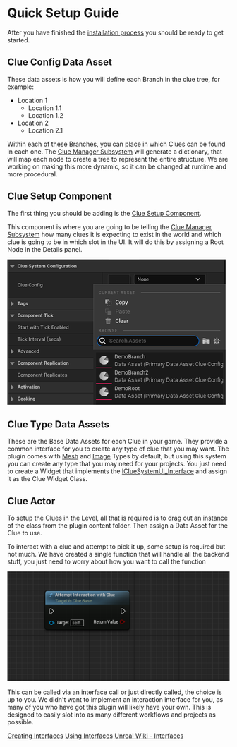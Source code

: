﻿# Quick Setup Guide

After you have finished the [installation process](/Getting%20Started/Installation) you should be ready
to get started.

## Clue Config Data Asset

These data assets is how you will define each Branch in the clue tree, for example: 
 - Location 1
   - Location 1.1
   - Location 1.2
- Location 2
    - Location 2.1 

Within each of these Branches, you can place in which Clues can be found in each one. The [Clue Manager Subsystem](/Documentation/C++/ClueSystem/Subsystems/ClueManagerSubsystem) will generate a dictionary, that will map each node to create a tree to represent the entire structure. We are working on making this more dynamic, so it can be changed at runtime and more procedural. 


## Clue Setup Component

The first thing you should be adding is the [Clue Setup Component](/Documentation/C++/ClueSystem/Components/ClueSetupComponent).

This component is where you are going to be telling the [Clue Manager Subsystem](/Documentation/C++/ClueSystem/Subsystems/ClueManagerSubsystem) how many clues it is expecting to exist in the world and which clue is going to be in which slot in the UI. It will do this by assigning a Root Node in the Details panel.

![](/docs/assets/Images/Screenshots/Setup.png)

## Clue Type Data Assets

These are the Base Data Assets for each Clue in your game. They provide a common interface for you to create any type of clue that you may want. The plugin comes with [Mesh](/docs/Documentation/C%2B%2B/ClueSystem/Data%20Asset/Clue%20Types/ClueTypeMesh.md) and [Image](/docs/Documentation/C%2B%2B/ClueSystem/Data%20Asset/Clue%20Types/ClueTypeImage.md) Types by default, but using this system you can create any type that you may need for your projects. You just need to create a Widget that implements the [IClueSystemUI_Interface](/docs/Documentation/C%2B%2B/ClueSystem/Interfaces/IClueSystemUI_Interface.md) and assign it as the Clue Widget Class. 

## Clue Actor

To setup the Clues in the Level, all that is required is to drag out an instance of the class from the plugin content folder. Then assign a Data Asset for the Clue to use.

To interact with a clue and attempt to pick it up, some setup is required but not much. We have created a single function that will handle all the backend stuff, you just need to worry about how you want to call the function

![](/docs/assets/Images/Screenshots/AttemptInteraction.png)

This can be called via an interface call or just directly called, the choice is up to you. We didn't want to implement an interaction interface for you, as many of you who have got this plugin will likely have your own. This is designed to easily slot into as many different workflows and projects as possible.

[Creating Interfaces](https://docs.unrealengine.com/4.26/en-US/ProgrammingAndScripting/Blueprints/UserGuide/Types/Interface/)
[Using Interfaces](https://cghero.com/tutorials/blueprint-interfaces-unreal-engine-5)
[Unreal Wiki - Interfaces](https://unreal.gg-labs.com/wiki-archives/macros-and-data-types/interfaces-in-c++)

